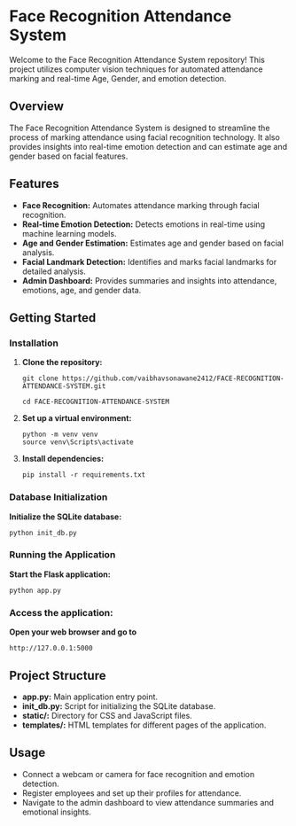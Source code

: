 # Face Recognition Attendance System

Welcome to the Face Recognition Attendance System repository! This project utilizes computer vision techniques for automated attendance marking and real-time Age, Gender, and emotion detection.

## Overview

The Face Recognition Attendance System is designed to streamline the process of marking attendance using facial recognition technology. It also provides insights into real-time emotion detection and can estimate age and gender based on facial features.

## Features

- **Face Recognition:** Automates attendance marking through facial recognition.
- **Real-time Emotion Detection:** Detects emotions in real-time using machine learning models.
- **Age and Gender Estimation:** Estimates age and gender based on facial analysis.
- **Facial Landmark Detection:** Identifies and marks facial landmarks for detailed analysis.
- **Admin Dashboard:** Provides summaries and insights into attendance, emotions, age, and gender data.

## Getting Started

### Installation

1. **Clone the repository:**
   ```
   git clone https://github.com/vaibhavsonawane2412/FACE-RECOGNITION-ATTENDANCE-SYSTEM.git
   ```
   
   ```
   cd FACE-RECOGNITION-ATTENDANCE-SYSTEM
   ```
   
3. **Set up a virtual environment:**
   ```
   python -m venv venv
   source venv\Scripts\activate
   ```

4. **Install dependencies:**
   ```
   pip install -r requirements.txt
   ```

### Database Initialization
   **Initialize the SQLite database:**
   ```
   python init_db.py
   ```

### Running the Application
   **Start the Flask application:**
   ```
   python app.py
   ```

### Access the application:
   **Open your web browser and go to**
   ```
   http://127.0.0.1:5000
   ```
## Project Structure
- **app.py:** Main application entry point.
- **init_db.py:** Script for initializing the SQLite database.
- **static/:** Directory for CSS and JavaScript files.
- **templates/:** HTML templates for different pages of the application.

## Usage
- Connect a webcam or camera for face recognition and emotion detection.
- Register employees and set up their profiles for attendance.
- Navigate to the admin dashboard to view attendance summaries and emotional insights.
